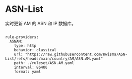 
# ASN-List

实时更新 AM 的 ASN 和 IP 数据库。

<pre><code class="language-javascript">
rule-providers:
  ASNAM:
    type: http
    behavior: classical
    url: "https://raw.githubusercontent.com/Kwisma/ASN-List/refs/heads/main/country/AM/ASN.AM.yaml"
    path: ./ruleset/ASN.AM.yaml
    interval: 86400
    format: yaml
</code></pre>